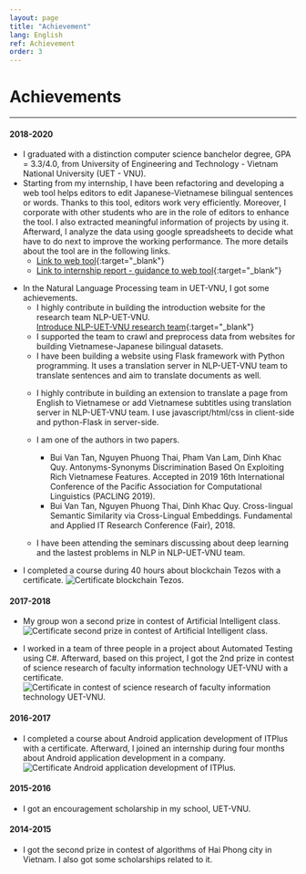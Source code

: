```yaml
---
layout: page
title: "Achievement"
lang: English
ref: Achievement
order: 3
---
```

# Achievements
---

#### 2018-2020
* I graduated with a distinction computer science banchelor degree, GPA = 3.3/4.0, from University of Engineering and Technology - Vietnam National University (UET - VNU).
* Starting from my internship, I have been refactoring and developing a web tool helps editors to edit Japanese-Vietnamese bilingual sentences or words. Thanks to this tool, editors work very efficiently. Moreover, I corporate with other students who are in the role of editors to enhance the tool. I also extracted meaningful information of projects by using it. Afterward, I analyze the data using google spreadsheets to decide what have to do next to improve the working performance. The more details about the tool are in the following links. 
    * [Link to web tool](http://ngulieu.dichmay.vn:8888/){:target="_blank"} 
    * [Link to internship report - guidance to web tool](https://drive.google.com/file/d/1pcfHZEsMSg7HKkSC_BkELBJZeas5uZoi/view?usp=sharing){:target="_blank"}

<!-- * I am joining a Big Data class. -->
* In the Natural Language Processing team in UET-VNU, I got some achievements. 
    * I highly contribute in building the introduction website for the research team NLP-UET-VNU.  
      [Introduce NLP-UET-VNU research team](https://uetnlp.github.io/en/Introduction/){:target="_blank"} 
    * I supported the team to crawl and preprocess data from websites for building Vietnamese-Japanese bilingual datasets.
    * I have been building a website using Flask framework with Python programming. It uses a translation server in NLP-UET-VNU team to translate sentences and aim to translate documents as well. 
    <!-- [Link app](https://nmtuet.ddnsfree.com/login_interface/){:target="_blank"} -->
    <!-- [Link report - guidances of the app](https://nmtuet.ddnsfree.com/login_interface/){:target="_blank"} -->
    * I highly contribute in building an extension to translate a page from English to Vietnamese or add Vietnamese subtitles using translation server in NLP-UET-VNU team. I use javascript/html/css in client-side and python-Flask in server-side. 
    * I am one of the authors in two papers. 
        * Bui Van Tan, Nguyen Phuong Thai, Pham Van Lam, Dinh Khac Quy. Antonyms-Synonyms Discrimination Based On Exploiting Rich Vietnamese Features. Accepted in 2019 16th International Conference of the Pacific Association for Computational Linguistics (PACLING 2019). 
        * Bui Van Tan, Nguyen Phuong Thai, Dinh Khac Quy. Cross-lingual Semantic
        Similarity via Cross-Lingual Embeddings. Fundamental and Applied IT Research
        Conference (Fair), 2018.  
        
    * I have been attending the seminars discussing about deep learning and the lastest problems in NLP in NLP-UET-VNU team.
* I completed a course during 40 hours about blockchain Tezos with a certificate.
![](/Certificates/Tezos.jpg "Certificate blockchain Tezos.")
 
#### 2017-2018
* My group won a second prize in contest of Artificial Intelligent class.
![](/Certificates/AI.jpg "Certificate second prize in contest of Artificial Intelligent class.")

* I worked in a team of three people in a project about Automated Testing using C#. Afterward, based on this project, I got the 2nd prize in contest of science research of faculty information technology UET-VNU with a certificate.
![](/Certificates/Csharp.jpg "Certificate in contest of science research of faculty information technology UET-VNU.")

#### 2016-2017
* I completed a course about Android application development of ITPlus with a certificate. Afterward, I joined an internship during four months about Android application development in a company.
![](/Certificates/android.jpg "Certificate Android application development of ITPlus.")

#### 2015-2016
* I got an encouragement scholarship in my school, UET-VNU.

#### 2014-2015
* I got the second prize in contest of algorithms of Hai Phong city in Vietnam. I also got some scholarships related to it.










